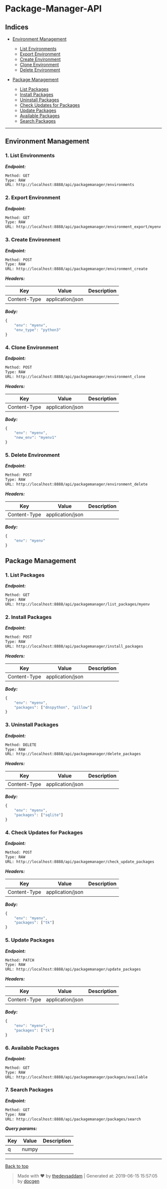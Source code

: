 
# Package-Manager-API



## Indices

* [Environment Management](#environment-management)

  * [List Environments](#1-list-environments)
  * [Export Environment](#2-export-environment)
  * [Create  Environment](#3-create--environment)
  * [Clone Environment](#4-clone-environment)
  * [Delete Environment](#5-delete-environment)

* [Package Management](#package-management)

  * [List Packages](#1-list-packages)
  * [Install Packages](#2-install-packages)
  * [Uninstall Packages](#3-uninstall-packages)
  * [Check Updates for Packages](#4-check-updates-for-packages)
  * [Update Packages](#5-update-packages)
  * [Available Packages](#6-available-packages)
  * [Search Packages](#7-search-packages)


--------


## Environment Management



### 1. List Environments



***Endpoint:***

```bash
Method: GET
Type: RAW
URL: http://localhost:8888/api/packagemanager/environments
```



### 2. Export Environment



***Endpoint:***

```bash
Method: GET
Type: RAW
URL: http://localhost:8888/api/packagemanager/environment_export/myenv
```



### 3. Create  Environment



***Endpoint:***

```bash
Method: POST
Type: RAW
URL: http://localhost:8888/api/packagemanager/environment_create
```


***Headers:***

| Key | Value | Description |
| --- | ------|-------------|
| Content-Type | application/json |  |



***Body:***

```js        
{
	"env": "myenv",
	"env_type": "python3"
}
```



### 4. Clone Environment



***Endpoint:***

```bash
Method: POST
Type: RAW
URL: http://localhost:8888/api/packagemanager/environment_clone
```


***Headers:***

| Key | Value | Description |
| --- | ------|-------------|
| Content-Type | application/json |  |



***Body:***

```js        
{
	"env": "myenv",
	"new_env": "myenv1"
}
```



### 5. Delete Environment



***Endpoint:***

```bash
Method: POST
Type: RAW
URL: http://localhost:8888/api/packagemanager/environment_delete
```


***Headers:***

| Key | Value | Description |
| --- | ------|-------------|
| Content-Type | application/json |  |



***Body:***

```js        
{
	"env": "myenv"
}
```



## Package Management



### 1. List Packages



***Endpoint:***

```bash
Method: GET
Type: RAW
URL: http://localhost:8888/api/packagemanager/list_packages/myenv
```



### 2. Install Packages



***Endpoint:***

```bash
Method: POST
Type: RAW
URL: http://localhost:8888/api/packagemanager/install_packages
```


***Headers:***

| Key | Value | Description |
| --- | ------|-------------|
| Content-Type | application/json |  |



***Body:***

```js        
{
	"env": "myenv",
	"packages": ["dnspython", "pillow"]
}
```



### 3. Uninstall Packages



***Endpoint:***

```bash
Method: DELETE
Type: RAW
URL: http://localhost:8888/api/packagemanager/delete_packages
```


***Headers:***

| Key | Value | Description |
| --- | ------|-------------|
| Content-Type | application/json |  |



***Body:***

```js        
{
	"env": "myenv",
	"packages": ["sqlite"]
}
```



### 4. Check Updates for Packages



***Endpoint:***

```bash
Method: POST
Type: RAW
URL: http://localhost:8888/api/packagemanager/check_update_packages
```


***Headers:***

| Key | Value | Description |
| --- | ------|-------------|
| Content-Type | application/json |  |



***Body:***

```js        
{
	"env": "myenv",
	"packages": ["tk"]
}
```



### 5. Update Packages



***Endpoint:***

```bash
Method: PATCH
Type: RAW
URL: http://localhost:8888/api/packagemanager/update_packages
```


***Headers:***

| Key | Value | Description |
| --- | ------|-------------|
| Content-Type | application/json |  |



***Body:***

```js        
{
	"env": "myenv",
	"packages": ["tk"]
}
```



### 6. Available Packages



***Endpoint:***

```bash
Method: GET
Type: RAW
URL: http://localhost:8888/api/packagemanager/packages/available
```



### 7. Search Packages



***Endpoint:***

```bash
Method: GET
Type: RAW
URL: http://localhost:8888/api/packagemanager/packages/search
```



***Query params:***

| Key | Value | Description |
| --- | ------|-------------|
| q | numpy |  |



---
[Back to top](#package-manager-api)
> Made with &#9829; by [thedevsaddam](https://github.com/thedevsaddam) | Generated at: 2019-06-15 15:57:05 by [docgen](https://github.com/thedevsaddam/docgen)
